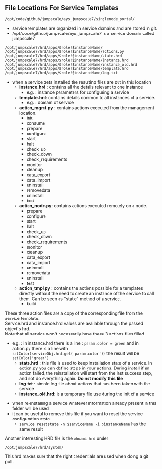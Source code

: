 ## File Locations For Service Templates

```
/opt/code/github/jumpscale/ays_jumpscale7/singlenode_portal/
```

* service templates are organized in service domains and are stored in git.
* /opt/code/github/jumpscale/ays_jumpscale7 is a service domain called jumpscale7

```
/opt/jumpscale7/hrd/apps/$role!$instanceName/
/opt/jumpscale7/hrd/apps/$role!$instanceName/actions.py
/opt/jumpscale7/hrd/apps/$role!$instanceName/state.hrd
/opt/jumpscale7/hrd/apps/$role!$instanceName/instance.hrd
/opt/jumpscale7/hrd/apps/$role!$instanceName/instance_old.hrd
/opt/jumpscale7/hrd/apps/$role!$instanceName/template.hrd
/opt/jumpscale7/hrd/apps/$role!$instanceName/log.txt

```

* when a service gets installed the resulting files are put in this location
    - **instance.hrd** : contains all the details relevant to one instance
        - e.g. : instance parameters for configuring a service
    - **template.hrd**: contains details common to all instances of a service.
        - e.g. : domain of service
    - **action_mgmt.py** : contains actions executed from the management location.
        - init 
        - consume 
        - prepare
        - configure
        - start
        - halt
        - check_up
        - check_down
        - check_requirements
        - monitor
        - cleanup
        - data_export
        - data_import
        - uninstall
        - removedata
        - uninstall
        - test
    - **action_node.py**: contains actions executed remotely on a node.
        - prepare
        - configure
        - start
        - halt
        - check_up
        - check_down
        - check_requirements
        - monitor
        - cleanup
        - data_export
        - data_import
        - uninstall
        - removedata
        - uninstall
        - test
    - **action_tmpl.py** : contains the actions possible for a templates directly without the need to create an instance of the service to call them. Can be seen as "static" method of a service.
        - build
    
These three action files are a copy of the corresponding file from the service template.  
Service.hrd and instance.hrd values are available through the passed object's hrd.  
Note that all service won't necessarily have these 3 actions files filled.


- e.g. : in instance.hrd there is a line : ```param.color = green``` and in action.py there is a line with ```setColor(serviceObj.hrd.get('param.color'))``` the result will be ```setColor('green')```  
    - **state.hrd** : this file is used to keep installation state of a service. In action.py you can define steps in your actions. During install if an action failed, the reinstallation will start from the last success step, and not do everything again.
    **Do not modify this file**
    - **log.txt** : simple log file about actions that has been taken with the service
    - **instance_old.hrd**: is a temporary file use during the init of a service


* when re-installing a service whatever information already present in this folder will be used
* it can be useful to remove this file if you want to reset the service configuration state
  * ```service resetstate -n $serviceName -i $instanceName``` has the same result


Another interesting HRD file is the `whoami.hrd` under
```
/opt/jumpscale7/hrd/system/
```
This hrd makes sure that the right credentials are used when doing a git pull.
